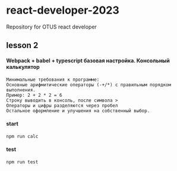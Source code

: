 # react-developer-2023
Repository for OTUS react developer

## lesson 2

#### Webpack + babel + typescript базовая настройка. Консольный калькулятор

```text
Минимальные требования к программе:
Основные арифмитические операторы (-+/*) с правильным порядком выполнения.
Пример: 2 + 2 * 2 = 6
Строку выводить в консоль, после символа >
Операторы и цифры разделяются через пробел
Остальное оформление и улучшения на собственный выбор.
```

#### start

`npm run calc`

#### test

`npm run test`
